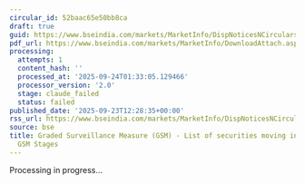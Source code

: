 ```yaml
---
circular_id: 52baac65e50bb8ca
draft: true
guid: https://www.bseindia.com/markets/MarketInfo/DispNoticesNCirculars.aspx?Noticeid={14318C46-47BB-445D-B8F1-F7A669E70FF1}&noticeno=20250923-53&dt=09/23/2025&icount=53&totcount=84&flag=0
pdf_url: https://www.bseindia.com/markets/MarketInfo/DownloadAttach.aspx?id=20250923-53&attachedId=cc27cc78-80e7-4476-98a2-a1dbe24fa3a9
processing:
  attempts: 1
  content_hash: ''
  processed_at: '2025-09-24T01:33:05.129466'
  processor_version: '2.0'
  stage: claude_failed
  status: failed
published_date: '2025-09-23T12:28:35+00:00'
rss_url: https://www.bseindia.com/markets/MarketInfo/DispNoticesNCirculars.aspx?Noticeid={14318C46-47BB-445D-B8F1-F7A669E70FF1}&noticeno=20250923-53&dt=09/23/2025&icount=53&totcount=84&flag=0
source: bse
title: Graded Surveillance Measure (GSM) - List of securities moving into their respective
  GSM Stages
---
```


Processing in progress...